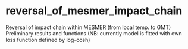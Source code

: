 # reversal_of_mesmer_impact_chain
Reversal of impact chain within MESMER (from local temp. to GMT)
Preliminary results and functions (NB: currently model is fitted with own loss function defined by log-cosh)
